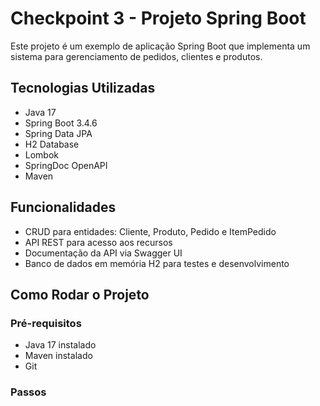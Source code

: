 # Checkpoint 3 - Projeto Spring Boot

Este projeto é um exemplo de aplicação Spring Boot que implementa um sistema para gerenciamento de pedidos, clientes e produtos. 

## Tecnologias Utilizadas

- Java 17
- Spring Boot 3.4.6
- Spring Data JPA
- H2 Database 
- Lombok
- SpringDoc OpenAPI 
- Maven

## Funcionalidades

- CRUD para entidades: Cliente, Produto, Pedido e ItemPedido
- API REST para acesso aos recursos
- Documentação da API via Swagger UI
- Banco de dados em memória H2 para testes e desenvolvimento

## Como Rodar o Projeto

### Pré-requisitos

- Java 17 instalado
- Maven instalado
- Git 

### Passos


